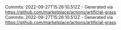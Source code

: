 Commits: 2022-09-27T15:26:10.512Z - Generated via https://github.com/marketplace/actions/artificial-grass
<br>
Commits: 2022-09-27T15:26:10.512Z - Generated via https://github.com/marketplace/actions/artificial-grass
<br>
